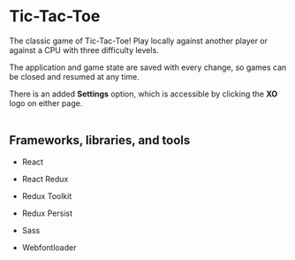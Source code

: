 
# Tic-Tac-Toe

The classic game of Tic-Tac-Toe!  Play locally against another player or against a CPU with three difficulty levels.

The application and game state are saved with every change, so games can be closed and resumed at any time.

There is an added **Settings** option, which is accessible by clicking the **XO** logo on either page.<br />
<br />

## Frameworks, libraries, and tools

- React

- React Redux

- Redux Toolkit

- Redux Persist

- Sass

- Webfontloader